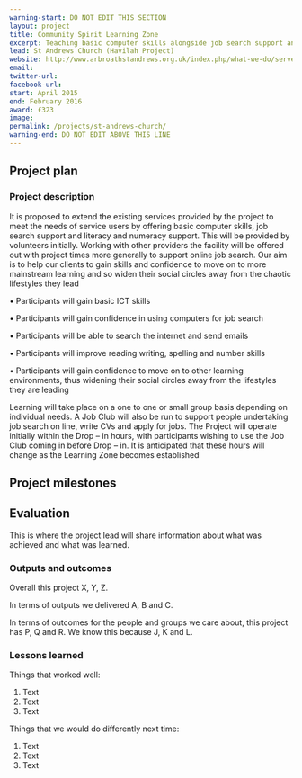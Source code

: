 ```yaml
---
warning-start: DO NOT EDIT THIS SECTION
layout: project
title: Community Spirit Learning Zone
excerpt: Teaching basic computer skills alongside job search support and literacy and numeracy support
lead: St Andrews Church (Havilah Project)
website: http://www.arbroathstandrews.org.uk/index.php/what-we-do/serve/locally/havilah/
email: 
twitter-url: 
facebook-url: 
start: April 2015
end: February 2016
award: £323
image:
permalink: /projects/st-andrews-church/
warning-end: DO NOT EDIT ABOVE THIS LINE
---
```


## Project plan

### Project description

It is proposed to extend the existing services provided by the project to meet the needs of service users by offering basic computer skills, job search support and literacy and numeracy support. This will be provided by volunteers initially. Working with other providers the facility will be offered out with project times more generally to support online job search. Our aim is to help our clients to gain skills and confidence to move on to more mainstream learning and so widen their social circles away from the chaotic lifestyles they lead

•	Participants will gain basic ICT skills

•	Participants will gain confidence in using computers for job search

•	Participants will be able to search the internet and send emails

•	Participants will improve reading writing, spelling and number skills

•	Participants will gain confidence to move on to other learning environments, thus widening their social  circles away from the lifestyles they are leading

Learning will take place on a one to one or small group basis depending on individual needs. A Job Club will also be run to support people undertaking job search on line, write CVs and apply for jobs. The Project will operate initially within the Drop – in hours, with participants wishing to use the Job Club coming in before Drop – in. It is anticipated that these hours will change as the Learning Zone becomes established


## Project milestones



## Evaluation

This is where the project lead will share information about what was achieved and what was learned.

### Outputs and outcomes

Overall this project X, Y, Z.

In terms of outputs we delivered A, B and C.

In terms of outcomes for the people and groups we care about, this project has P, Q and R. We know this because J, K and L.

### Lessons learned

Things that worked well:

1. Text
2. Text
3. Text

Things that we would do differently next time:

1. Text
2. Text
3. Text
